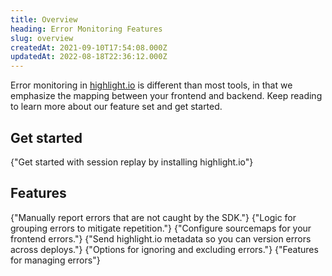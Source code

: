 ```yaml
---
title: Overview
heading: Error Monitoring Features
slug: overview
createdAt: 2021-09-10T17:54:08.000Z
updatedAt: 2022-08-18T22:36:12.000Z
---
```


Error monitoring in [highlight.io](https://highlight.io) is different than most tools, in that we emphasize the mapping between your frontend and backend. Keep reading to learn more about our feature set and get started.

## Get started

<DocsCardGroup>
    <DocsCard title="Get Started"  href="../../../getting-started/1_overview.md">
        {"Get started with session replay by installing highlight.io"}
    </DocsCard>
</DocsCardGroup>

## Features

<DocsCardGroup>
    <DocsCard title="Manually Reporting Errors"  href="./manually-send-errors.md">
        {"Manually report errors that are not caught by the SDK."}
    </DocsCard>
    <DocsCard title="Grouping Errors"  href="./grouping-errors.md">
        {"Logic for grouping errors to mitigate repetition."}
    </DocsCard>
    <DocsCard title="Sourcemaps"  href="./sourcemaps.md">
        {"Configure sourcemaps for your frontend errors."}
    </DocsCard>
    <DocsCard title="Versioning Errors."  href="../../../getting-started/3_client-sdk/7_replay-configuration/versioning-sessions-and-errors.md">
        {"Send highlight.io metadata so you can version errors across deploys."}
    </DocsCard>
    <DocsCard title="Ignoring & Excluding Errors"  href="./ignoring-errors.md">
        {"Options for ignoring and excluding errors."}
    </DocsCard>
    <DocsCard title="Managing Errors"  href="./managing-errors.md">
        {"Features for managing errors"}
    </DocsCard>
</DocsCardGroup>
